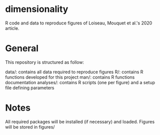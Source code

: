# dimensionality
R code and data to reproduce figures of Loiseau, Mouquet et al.'s 2020 article.

# General
This repository is structured as follow:

data/: contains all data required to reproduce figures
R/: contains R functions developed for this project
man/: contains R functions documentation
analyses/: contains R scripts (one per figure) and a setup file defining parameters

# Notes
All required packages will be installed (if necessary) and loaded.
Figures will be stored in figures/
